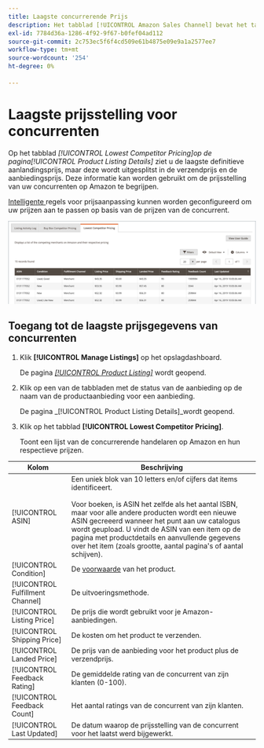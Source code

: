 ```yaml
---
title: Laagste concurrerende Prijs
description: Het tabblad [!UICONTROL Amazon Sales Channel] bevat het tabblad [!UICONTROL Lowest Competitor Pricing] om u te helpen de prijsstelling van uw concurrenten op Amazon te begrijpen.
exl-id: 7784d36a-1286-4f92-9f67-b0fef04ad112
source-git-commit: 2c753ec5f6f4cd509e61b4875e09e9a1a2577ee7
workflow-type: tm+mt
source-wordcount: '254'
ht-degree: 0%

---
```


# Laagste prijsstelling voor concurrenten

Op het tabblad _[!UICONTROL Lowest Competitor Pricing]_op de pagina_[!UICONTROL Product Listing Details]_ ziet u de laagste definitieve aanlandingsprijs, maar deze wordt uitgesplitst in de verzendprijs en de aanbiedingsprijs. Deze informatie kan worden gebruikt om de prijsstelling van uw concurrenten op Amazon te begrijpen.

[Intelligente ](./intelligent-repricing-rules.md) regels voor prijsaanpassing kunnen worden geconfigureerd om uw prijzen aan te passen op basis van de prijzen van de concurrent.

![Laagste prijsstelling voor concurrenten](assets/amazon-listing-details-lowest-comp.png)

## Toegang tot de laagste prijsgegevens van concurrenten

1. Klik **[!UICONTROL Manage Listings]** op het opslagdashboard.

   De pagina [_[!UICONTROL Product Listing]_](./managing-product-listings.md) wordt geopend.

1. Klik op een van de tabbladen met de status van de aanbieding op de naam van de productaanbieding voor een aanbieding.

   De pagina _[!UICONTROL Product Listing Details]_wordt geopend.

1. Klik op het tabblad **[!UICONTROL Lowest Competitor Pricing]**.

   Toont een lijst van de concurrerende handelaren op Amazon en hun respectieve prijzen.

| Kolom | Beschrijving |
|---|---|
| [!UICONTROL ASIN] | Een uniek blok van 10 letters en/of cijfers dat items identificeert.<br><br>Voor boeken, is ASIN het zelfde als het aantal ISBN, maar voor alle andere producten wordt een nieuwe ASIN gecreeerd wanneer het punt aan uw catalogus wordt geupload. U vindt de ASIN van een item op de pagina met productdetails en aanvullende gegevens over het item (zoals grootte, aantal pagina&#39;s of aantal schijven). |
| [!UICONTROL Condition] | De [voorwaarde](./product-listing-condition.md) van het product. |
| [!UICONTROL Fulfillment Channel] | De uitvoeringsmethode. |
| [!UICONTROL Listing Price] | De prijs die wordt gebruikt voor je Amazon-aanbiedingen. |
| [!UICONTROL Shipping Price] | De kosten om het product te verzenden. |
| [!UICONTROL Landed Price] | De prijs van de aanbieding voor het product plus de verzendprijs. |
| [!UICONTROL Feedback Rating] | De gemiddelde rating van de concurrent van zijn klanten (0-100). |
| [!UICONTROL Feedback Count] | Het aantal ratings van de concurrent van zijn klanten. |
| [!UICONTROL Last Updated] | De datum waarop de prijsstelling van de concurrent voor het laatst werd bijgewerkt. |
